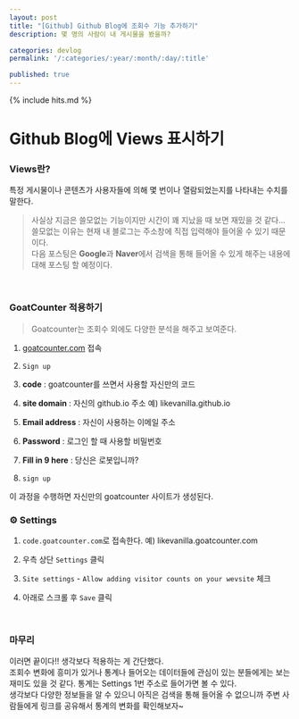 ```yaml
---
layout: post
title: "[Github] Github Blog에 조회수 기능 추가하기"
description: 몇 명의 사람이 내 게시물을 봤을까?

categories: devlog
permalink: '/:categories/:year/:month/:day/:title'

published: true
---
```

{% include hits.md %}


# Github Blog에 Views 표시하기

### Views란?
특정 게시물이나 콘텐츠가 사용자들에 의해 몇 번이나 열람되었는지를 나타내는 수치를 말한다.

> 사실상 지금은 쓸모없는 기능이지만 시간이 꽤 지났을 때 보면 재밌을 것 같다...  
 쓸모없는 이유는 현재 내 블로그는 주소창에 직접 입력해야 들어올 수 있기 때문이다.  
 다음 포스팅은 **Google**과 **Naver**에서 검색을 통해 들어올 수 있게 해주는   내용에 대해 포스팅 할 예정이다.

&nbsp;

### GoatCounter 적용하기
> Goatcounter는 조회수 외에도 다양한 분석을 해주고 보여준다.

1. [goatcounter.com](https://goatcounter.com) 접속

2. `Sign up`

3. **code** : goatcounter를 쓰면서 사용할 자신만의 코드

4. **site domain** : 자신의 github.io 주소
예) likevanilla.github.io

5. **Email address** : 자신이 사용하는 이메일 주소

6. **Password** : 로그인 할 때 사용할 비밀번호

7. **Fill in 9 here** : 당신은 로봇입니까?

8. `sign up`

이 과정을 수행하면 자신만의 goatcounter 사이트가 생성된다.

### ⚙️ Settings

1. `code.goatcounter.com`로 접속한다.
예) likevanilla.goatcounter.com

2. 우측 상단 `Settings` 클릭

3. `Site settings` - `Allow adding visitor counts on your wevsite` 체크

4. 아래로 스크롤 후 `Save` 클릭

&nbsp;

### 마무리

이러면 끝이다!! 생각보다 적용하는 게 간단했다.  
조회수 변화에 흥미가 있거나 통계나 들어오는 데이터들에 관심이 있는 분들에게는 보는 재미도 있을 것 같다. 통계는 Settings 1번 주소로 들어가면 볼 수 있다.  
생각보다 다양한 정보들을 알 수 있으니 아직은 검색을 통해 들어올 수 없으니까 주변 사람들에게 링크를 공유해서 통계의 변화를 확인해보자~